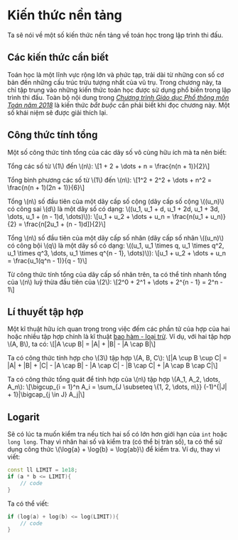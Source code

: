# Kiến thức nền tảng

Ta sẽ nói về một số kiến thức nền tảng về toán học trong lập trình thi đấu.

## Các kiến thức cần biết

Toán học là một lĩnh vực rộng lớn và phức tạp, trải dài từ những con số cơ bản đến những cấu trúc trừu tượng nhất của vũ trụ. Trong chương này, ta chỉ tập trung vào những kiến thức toán học được sử dụng phổ biến trong lập trình thi đấu. Toàn bộ nội dung trong *[Chương trình Giáo dục Phổ thông môn Toán năm 2018](<3. CT_Toan.pdf>)* là kiến thức *bắt buộc* cần phải biết khi đọc chương này. Một số khái niệm sẽ được giải thích lại.

## Công thức tính tổng

Một số công thức tính tổng của các dãy số vô cùng hữu ích mà ta nên biết:

Tổng các số từ \\(1\\) đến \\(n\\): \\[1 + 2 + \dots + n = \frac{n(n + 1)}{2}\\]

Tổng bình phương các số từ \\(1\\) đến \\(n\\): \\[1^2 + 2^2 + \dots + n^2 = \frac{n(n + 1)(2n + 1)}{6}\\]

Tổng \\(n\\) số đầu tiên của một dãy cấp số cộng (dãy cấp số cộng \\((u_n)\\) có công sai \\(d\\) là một dãy số có dạng: \\((u_1, u_1 + d, u_1 + 2d, u_1 + 3d, \dots, u_1 + (n - 1)d, \dots)\\)): \\[u_1 + u_2 + \dots + u_n = \frac{n(u_1 + u_n)}{2} = \frac{n[2u_1 + (n - 1)d]}{2}\\]

Tổng \\(n\\) số đầu tiên của một dãy cấp số nhân (dãy cấp số nhân \\((u_n)\\) có công bội \\(q\\) là một dãy số có dạng: \\((u_1, u_1 \times q, u_1 \times q^2, u_1 \times q^3, \dots, u_1 \times q^{n - 1}, \dots)\\)): \\[u_1 + u_2 + \dots + u_n = \frac{u_1(q^n - 1)}{q - 1}\\]

Từ công thức tính tổng của dãy cấp số nhân trên, ta có thể tính nhanh tổng của \\(n\\) luỹ thừa đầu tiên của \\(2\\): \\[2^0 + 2^1 + \dots + 2^{n - 1} = 2^n - 1\\]

## Lí thuyết tập hợp

Một kĩ thuật hữu ích quan trọng trong việc đếm các phần tử của hợp của hai hoặc nhiều tập hợp chính là kĩ thuật [bao hàm - loại trừ](https://vi.wikipedia.org/wiki/Nguy%C3%AAn_l%C3%BD_bao_h%C3%A0m-lo%E1%BA%A1i_tr%E1%BB%AB). Ví dụ, với hai tập hợp \\(A, B\\), ta có: \\[|A \cup B| = |A| + |B| - |A \cap B|\\]

Ta có công thức tính hợp cho \\(3\\) tập hợp \\(A, B, C\\): \\[|A \cup B \cup C| = |A| + |B| + |C| - |A \cap B| - |A \cap C| - |B \cap C| + |A \cap B \cap C|\\]

Ta có công thức tổng quát để tính hợp của \\(n\\) tập hợp \\(A_1, A_2, \dots, A_n\\): \\[\bigcup_{i = 1}^n A_i = \sum_{J \subseteq \\{1, 2, \dots, n\\}} (-1)^{|J| + 1}|\bigcap_{j \in J} A_j|\\]

## Logarit

Sẽ có lúc ta muốn kiểm tra nếu tích hai số có lớn hơn giới hạn của `int` hoặc `long long`. Thay vì nhân hai số và kiểm tra (có thể bị tràn số), ta có thể sử dụng công thức \\(\log{a} + \log{b} = \log{ab}\\) để kiểm tra. Ví dụ, thay vì viết:

```C++
const ll LIMIT = 1e18;
if (a * b <= LIMIT){
	// code
}
``` 

Ta có thể viết:

```C++
if (log(a) + log(b) <= log(LIMIT)){
	// code
}
```